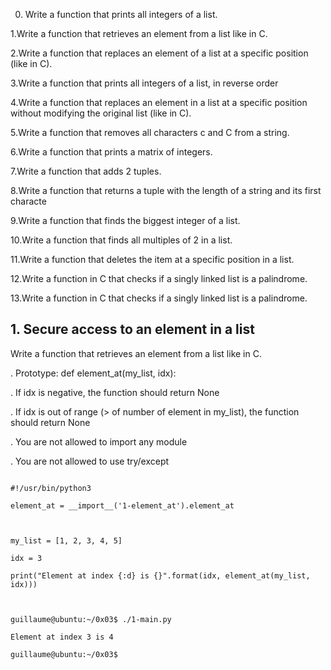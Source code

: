 0. Write a function that prints all integers of a list.

1.Write a function that retrieves an element from a list like in C.

2.Write a function that replaces an element of a list at a specific position (like in C).

3.Write a function that prints all integers of a list, in reverse order

4.Write a function that replaces an element in a list at a specific position without modifying the original list (like in C).

5.Write a function that removes all characters c and C from a string.

6.Write a function that prints a matrix of integers.

7.Write a function that adds 2 tuples.

8.Write a function that returns a tuple with the length of a string and its first characte

9.Write a function that finds the biggest integer of a list.

10.Write a function that finds all multiples of 2 in a list.

11.Write a function that deletes the item at a specific position in a list.

12.Write a function in C that checks if a singly linked list is a palindrome.

13.Write a function in C that checks if a singly linked list is a palindrome.




##  1. Secure access to an element in a list

Write a function that retrieves an element from a list like in C.

. Prototype: def element_at(my_list, idx):

. If idx is negative, the function should return None

. If idx is out of range (> of number of element in my_list), the function should return None

. You are not allowed to import any module

. You are not allowed to use try/except


```guillaume@ubuntu:~/0x03$ cat 1-main.py

#!/usr/bin/python3

element_at = __import__('1-element_at').element_at



my_list = [1, 2, 3, 4, 5]

idx = 3

print("Element at index {:d} is {}".format(idx, element_at(my_list, idx)))



guillaume@ubuntu:~/0x03$ ./1-main.py

Element at index 3 is 4

guillaume@ubuntu:~/0x03$ 